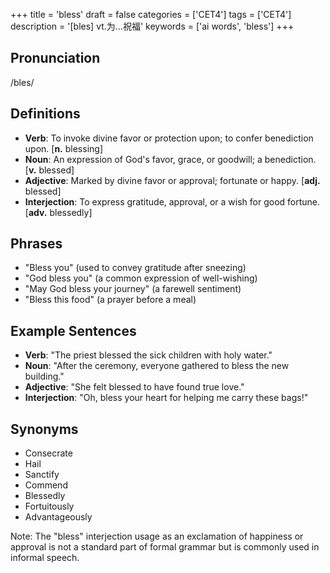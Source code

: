 +++
title = 'bless'
draft = false
categories = ['CET4']
tags = ['CET4']
description = '[bles] vt.为…祝福'
keywords = ['ai words', 'bless']
+++

## Pronunciation
/bles/

## Definitions
- **Verb**: To invoke divine favor or protection upon; to confer benediction upon. [**n.** blessing]
- **Noun**: An expression of God's favor, grace, or goodwill; a benediction. [**v.** blessed]
- **Adjective**: Marked by divine favor or approval; fortunate or happy. [**adj.** blessed]
- **Interjection**: To express gratitude, approval, or a wish for good fortune. [**adv.** blessedly]

## Phrases
- "Bless you" (used to convey gratitude after sneezing)
- "God bless you" (a common expression of well-wishing)
- "May God bless your journey" (a farewell sentiment)
- "Bless this food" (a prayer before a meal)

## Example Sentences
- **Verb**: "The priest blessed the sick children with holy water."
- **Noun**: "After the ceremony, everyone gathered to bless the new building."
- **Adjective**: "She felt blessed to have found true love."
- **Interjection**: "Oh, bless your heart for helping me carry these bags!"

## Synonyms
- Consecrate
- Hail
- Sanctify
- Commend
- Blessedly
- Fortuitously
- Advantageously

Note: The "bless" interjection usage as an exclamation of happiness or approval is not a standard part of formal grammar but is commonly used in informal speech.
